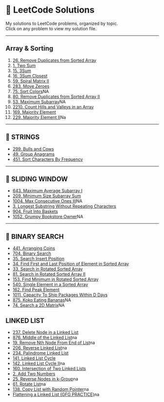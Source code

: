 # 📘 LeetCode Solutions

My solutions to LeetCode problems, organized by topic.  
Click on any problem to view my solution file.

---
## Array & Sorting

1. [26. Remove Duplicates from Sorted Array](https://leetcode.com/problems/remove-duplicates-from-sorted-array/submissions/1582956849)
2. [1. Two Sum](https://leetcode.com/problems/two-sum/submissions/1651836257)
3. [15. 3Sum](https://leetcode.com/problems/3sum/submissions/1592054620)
4. [16. 3Sum Closest](https://leetcode.com/problems/3sum-closest/submissions/1647945611)
5. [59. Spiral Matrix II]([https://leetcode.com/problems/spiral-matrix-ii/](https://leetcode.com/problems/spiral-matrix-ii/submissions/1791059212))
6. [283. Move Zeroes](https://leetcode.com/problems/move-zeroes/submissions/1581363550)
7. [75. Sort Colors](https://leetcode.com/problems/sort-colors/)NA
8. [80. Remove Duplicates from Sorted Array II](https://leetcode.com/problems/remove-duplicates-from-sorted-array-ii/submissions/1750392635)
9. [53. Maximum Subarray](https://leetcode.com/problems/maximum-subarray/)NA
10. [2210. Count Hills and Valleys in an Array](https://leetcode.com/problems/count-hills-and-valleys-in-an-array/submissions/1754324324)
11. [169. Majority Element](https://leetcode.com/problems/majority-element/submissions/1658807972)
12. [229. Majority Element II](https://leetcode.com/problems/majority-element-ii/)Na

---

## 🔹 STRINGS
- [299. Bulls and Cows](./Strings/299_Bulls_and_Cows.cpp)
- [49. Group Anagrams](./Strings/49_Group_Anagrams.cpp)
- [451. Sort Characters By Frequency](./Strings/451_Sort_Characters_By_Frequency.cpp)

---

## 🔹 SLIDING WINDOW
- [643. Maximum Average Subarray I](https://leetcode.com/problems/maximum-average-subarray-i/submissions/1758072067)
- [209. Minimum Size Subarray Sum](https://leetcode.com/problems/minimum-size-subarray-sum/submissions/1770091380)
- [1004. Max Consecutive Ones III](./SlidingWindow/1004_Max_Consecutive_Ones_III.cpp)NA
- [3. Longest Substring Without Repeating Characters](https://leetcode.com/problems/longest-substring-without-repeating-characters/submissions/1758461357)
- [904. Fruit Into Baskets](https://leetcode.com/problems/fruit-into-baskets/submissions/1759532709)
- [1052. Grumpy Bookstore Owner](./SlidingWindow/1052_Grumpy_Bookstore_Owner.cpp)NA 

---

## 🔹 BINARY SEARCH
- [441. Arranging Coins](.[/BinarySearch/441_Arranging_Coins.cpp](https://leetcode.com/problems/arranging-coins/submissions/1754260530))
- [704. Binary Search](https://leetcode.com/problems/binary-search/submissions/1774881285)
- [35. Search Insert Position](https://leetcode.com/problems/search-insert-position/submissions/1609718533)
- [34. Find First and Last Position of Element in Sorted Array](https://leetcode.com/problems/find-first-and-last-position-of-element-in-sorted-array/submissions/1774921690)
- [33. Search in Rotated Sorted Array](https://leetcode.com/problems/search-in-rotated-sorted-array/submissions/1777607885)
- [81. Search in Rotated Sorted Array II](https://leetcode.com/problems/search-in-rotated-sorted-array-ii/submissions/1777634575)
- [153. Find Minimum in Rotated Sorted Array](https://leetcode.com/problems/find-minimum-in-rotated-sorted-array/submissions/1777649680)
- [540. Single Element in a Sorted Array](https://leetcode.com/problems/single-element-in-a-sorted-array/submissions/1777693311)
- [162. Find Peak Element](https://leetcode.com/problems/find-peak-element/submissions/1778211077)
- [1011. Capacity To Ship Packages Within D Days](https://leetcode.com/problems/capacity-to-ship-packages-within-d-days/submissions/1781094042)
- [875. Koko Eating Bananas](https://leetcode.com/problems/capacity-to-ship-packages-within-d-days/submissions/1781094042/)NA
- [74. Search a 2D Matrix](https://leetcode.com/problems/capacity-to-ship-packages-within-d-days/submissions/1781094042/)NA

## LINKED LIST
- [237. Delete Node in a Linked List](https://leetcode.com/problems/delete-node-in-a-linked-list/submissions/1665953066)
- [876. Middle of the Linked List]()na
- [19. Remove Nth Node From End of List]()na
- [206. Reverse Linked List]()na
- [234. Palindrome Linked List](https://leetcode.com/problems/palindrome-linked-list/submissions/1784932839)
- [141. Linked List Cycle](https://leetcode.com/problems/linked-list-cycle/submissions/1777112506)
- [142. Linked List Cycle II]()na
- [160. Intersection of Two Linked Lists](https://leetcode.com/problems/intersection-of-two-linked-lists/submissions/1784963118)
- [2. Add Two Numbers](https://leetcode.com/problems/add-two-numbers/submissions/1632073151)
- [25. Reverse Nodes in k-Group]()na
- [61. Rotate List]()na
- [138. Copy List with Random Pointer]()na
- [Flattening a Linked List (GFG PRACTICE)]()na

